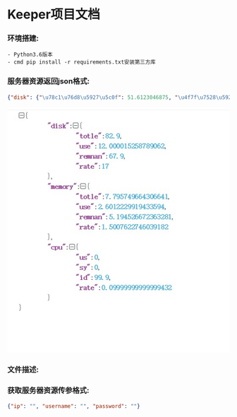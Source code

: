 # Keeper项目文档
### 环境搭建:
    - Python3.6版本 
    - cmd pip install -r requirements.txt安装第三方库
### 服务器资源返回json格式:
```json
{"disk": {"\u78c1\u76d8\u5927\u5c0f": 51.6123046875, "\u4f7f\u7528\u5927\u5c0f": 39.6064453125, "\u672a\u7528\u5927\u5c0f": 9.30578842163086, "\u4f7f\u7528\u7387": 28}, "memory": {"\u5185\u5b58\u603b\u91cf": 0.96240234375, "\u4f7f\u7528\u5185\u5b58": 0.5219879150390625, "\u7a7a\u95f2\u5185\u5b58": 0.18045806884765625, "\u4f7f\u7528\u7387": 5.3331078510125565}, "cpu": {"\u7528\u6237\u5360\u7528": 0.7, "\u5185\u6838\u5360\u7528": 0.5, "\u7a7a\u95f2\u7a7a\u95f4": 98.5, "\u4f7f\u7528\u7387": 1.5}}
```
![服务器资源返回格式](app/images/Snipaste_2020-02-13_16-36-19.jpg)

### 文件描述:


### 获取服务器资源传参格式:
```json
{"ip": "", "username": "", "password": ""}
```


    
   

